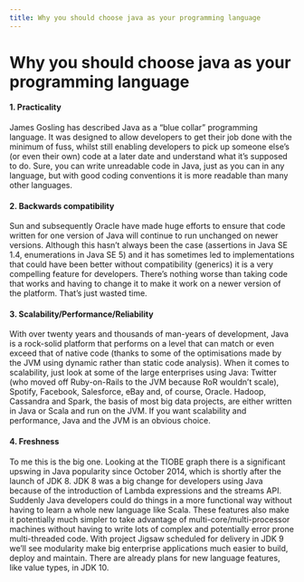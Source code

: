```yaml
---
title: Why you should choose java as your programming language 
---
```

# Why you should choose java as your programming language

#### 1. Practicality
James Gosling has described Java as a “blue collar” programming language. It was designed to allow developers to get their job done with the minimum of fuss, whilst still enabling developers to pick up someone else’s (or even their own) code at a later date and understand what it’s supposed to do. Sure, you can write unreadable code in Java, just as you can in any language, but with good coding conventions it is more readable than many other languages.

#### 2. Backwards compatibility
Sun and subsequently Oracle have made huge efforts to ensure that code written for one version of Java will continue to run unchanged on newer versions. Although this hasn’t always been the case (assertions in Java SE 1.4, enumerations in Java SE 5) and it has sometimes led to implementations that could have been better without compatibility (generics) it is a very compelling feature for developers. There’s nothing worse than taking code that works and having to change it to make it work on a newer version of the platform. That’s just wasted time.

#### 3. Scalability/Performance/Reliability
With over twenty years and thousands of man-years of development, Java is a rock-solid platform that performs on a level that can match or even exceed that of native code (thanks to some of the optimisations made by the JVM using dynamic rather than static code analysis). When it comes to scalability, just look at some of the large enterprises using Java: Twitter (who moved off Ruby-on-Rails to the JVM because RoR wouldn’t scale), Spotify, Facebook, Salesforce, eBay and, of course, Oracle. Hadoop, Cassandra and Spark, the basis of most big data projects, are either written in Java or Scala and run on the JVM. If you want scalability and performance, Java and the JVM is an obvious choice.

#### 4. Freshness
To me this is the big one. Looking at the TIOBE graph there is a significant upswing in Java popularity since October 2014, which is shortly after the launch of JDK 8. JDK 8 was a big change for developers using Java because of the introduction of Lambda expressions and the streams API. Suddenly Java developers could do things in a more functional way without having to learn a whole new language like Scala. These features also make it potentially much simpler to take advantage of multi-core/multi-processor machines without having to write lots of complex and potentially error prone multi-threaded code. With project Jigsaw scheduled for delivery in JDK 9 we’ll see modularity make big enterprise applications much easier to build, deploy and maintain. There are already plans for new language features, like value types, in JDK 10.

